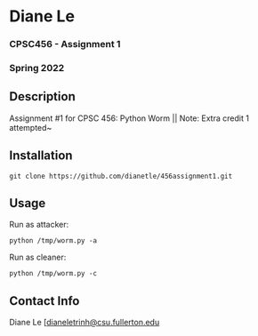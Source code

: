 # Diane Le
### CPSC456 - Assignment 1
### Spring 2022


## Description
Assignment #1 for CPSC 456: Python Worm || Note: Extra credit 1 attempted~

## Installation

```
git clone https://github.com/dianetle/456assignment1.git
```

## Usage

Run as attacker:
```
python /tmp/worm.py -a
```

Run as cleaner:
```
python /tmp/worm.py -c
```

## Contact Info

Diane Le [dianeletrinh@csu.fullerton.edu


